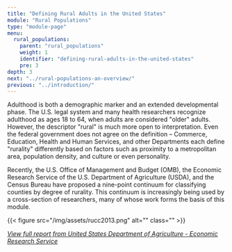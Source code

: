 ```yaml
---
title: "Defining Rural Adults in the United States"
module: "Rural Populations"
type: "module-page"
menu:
  rural_populations:
    parent: "rural_populations"
    weight: 1
    identifier: "defining-rural-adults-in-the-united-states"
    pre: 3
depth: 3
next: "../rural-populations-an-overview/"
previous: "../introduction/"
---
```

<div class="pageblock"><p>Adulthood is both a demographic marker and an extended developmental phase. The U.S. legal system and many health researchers recognize adulthood as ages 18 to 64, when adults are considered "older" adults. However, the descriptor "rural" is much more open to interpretation. Even the federal government does not agree on the definition – Commerce, Education, Health and Human Services, and other Departments each define "rurality" differently based on factors such as proximity to a metropolitan area, population density, and culture or even personality.</p>
<p>Recently, the U.S. Office of Management and Budget (OMB), the Economic Research Service of the U.S. Department of Agriculture (USDA), and the Census Bureau have proposed a nine-point continuum for classifying counties by degree of rurality. This continuum is increasingly being used by a cross-section of researchers, many of whose work forms the basis of this module.</p>
<p>{{< figure src="/img/assets/rucc2013.png" alt="" class="" >}}</p>
<p><a href="http://www.ers.usda.gov/data-products/rural-urban-continuum-codes/documentation.aspx#.UUyW30zIuSo]" target="blank"><em>View full report from United States Department of Agriculture - Economic Research Service</em></a></p>
</div>